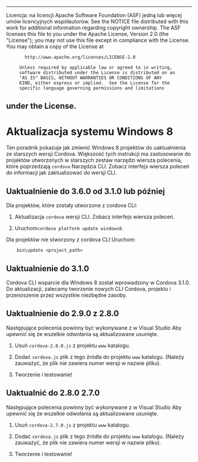 * * *

Licencja: na licencji Apache Software Foundation (ASF) jedną lub więcej umów licencyjnych współautorów. See the NOTICE file distributed with this work for additional information regarding copyright ownership. The ASF licenses this file to you under the Apache License, Version 2.0 (the "License"); you may not use this file except in compliance with the License. You may obtain a copy of the License at

           http://www.apache.org/licenses/LICENSE-2.0
    
         Unless required by applicable law or agreed to in writing,
         software distributed under the License is distributed on an
         "AS IS" BASIS, WITHOUT WARRANTIES OR CONDITIONS OF ANY
         KIND, either express or implied.  See the License for the
         specific language governing permissions and limitations
    

## under the License.

# Aktualizacja systemu Windows 8

Ten poradnik pokazuje jak zmienić Windows 8 projektów do uaktualnienia ze starszych wersji Cordova. Większość tych instrukcji ma zastosowanie do projektów utworzonych w starszych zestaw narzędzi wiersza polecenia, które poprzedzają `cordova` Narzędzia CLI. Zobacz interfejs wiersza poleceń do informacji jak zaktualizować do wersji CLI.

## Uaktualnienie do 3.6.0 od 3.1.0 lub później

Dla projektów, które zostały utworzone z cordova CLI:

1.  Aktualizacja `cordova` wersji CLI. Zobacz interfejs wiersza poleceń.

2.  Uruchom`cordova platform update windows8`.

Dla projektów nie stworzony z cordova CLI Uruchom:

        bin\update <project_path>
    

## Uaktualnienie do 3.1.0

Cordova CLI wsparcie dla Windows 8 został wprowadzony w Cordova 3.1.0. Do aktualizacji, zalecamy tworzenie nowych CLI Cordova, projektu i przenoszenie przez wszystkie niezbędne zasoby.

## Uaktualnienie do 2.9.0 z 2.8.0

Następujące polecenia powinny być wykonywane z w Visual Studio Aby upewnić się że wszelkie odwołania są aktualizowane usunięte.

1.  Usuń `cordova-2.8.0.js` z projektu `www` katalogu.

2.  Dodać `cordova.js` plik z tego źródła do projektu `www` katalogu. (Należy zauważyć, że plik nie zawiera numer wersji w nazwie pliku).

3.  Tworzenie i testowanie!

## Uaktualnić do 2.8.0 2.7.0

Następujące polecenia powinny być wykonywane z w Visual Studio Aby upewnić się że wszelkie odwołania są aktualizowane usunięte.

1.  Usuń `cordova-2.7.0.js` z projektu `www` katalogu.

2.  Dodać `cordova.js` plik z tego źródła do projektu `www` katalogu. (Należy zauważyć, że plik nie zawiera numer wersji w nazwie pliku).

3.  Tworzenie i testowanie!